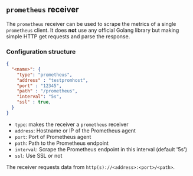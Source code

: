 ## `prometheus` receiver

The `prometheus` receiver can be used to scrape the metrics of a single `prometheus` client. It does **not** use any official Golang library but making simple HTTP get requests and parse the response.

### Configuration structure

```json
{
  "<name>": {
    "type": "prometheus",
    "address" : "testpromhost",
    "port" : "12345",
    "path" : "/prometheus",
    "interval": "5s",
    "ssl" : true,
  }
}
```

- `type`: makes the receiver a `prometheus` receiver
- `address`: Hostname or IP of the Prometheus agent
- `port`: Port of Prometheus agent
- `path`: Path to the Prometheus endpoint
- `interval`: Scrape the Prometheus endpoint in this interval (default '5s')
- `ssl`: Use SSL or not

The receiver requests data from `http(s)://<address>:<port>/<path>`.